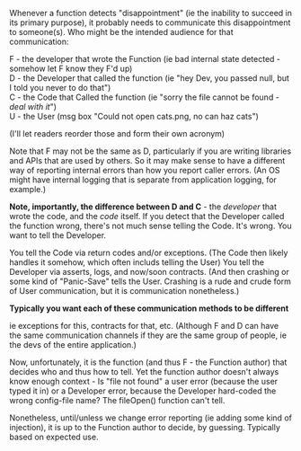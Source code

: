 Whenever a function detects "disappointment" (ie the inability to succeed in its primary purpose),
it probably needs to communicate this disappointment to someone(s).  Who might be the intended audience for that communication:

F - the developer that wrote the Function (ie bad internal state detected - somehow let F know they F'd up)  
D - the Developer that called the function (ie "hey Dev, you passed null, but I told you never to do that")  
C - the Code that Called the function (ie "sorry the file cannot be found - *deal with it*")  
U - the User (msg box "Could not open cats.png, no can haz cats")  

(I'll let readers reorder those and form their own acronym)

Note that F may not be the same as D, particularly if you are writing libraries and APIs that are used by others.
So it may make sense to have a different way of reporting internal errors than how you report caller errors. (An OS might have internal logging that is separate from application logging, for example.)

**Note, importantly, the difference between D and C** - the _developer_ that wrote the code, and the _code_ itself.
If you detect that the Developer called the function wrong, there's not much sense telling the Code. It's wrong.
You want to tell the Developer.

You tell the Code via return codes and/or exceptions.  (The Code then likely handles it somehow, which often includs telling the User)
You tell the Developer via asserts, logs, and now/soon contracts. (And then crashing or some kind of "Panic-Save" tells the User.  Crashing is a rude and crude form of User communication, but it is communication nonetheless.)

**Typically you want each of these communication methods to be different**

ie exceptions for this, contracts for that, etc.  (Although F and D can have the same communication channels if they are the same group of people, ie the devs of the entire application.)

Now, unfortunately, it is the function (and thus F - the Function author) that decides who and thus how to tell.
Yet the function author doesn't always know enough context - 
Is "file not found" a user error (because the user typed it in) or a Developer error,
because the Developer hard-coded the wrong config-file name?  The fileOpen() function can't tell.

Nonetheless, until/unless we change error reporting (ie adding some kind of injection), it is up to the Function author to decide, by guessing.
Typically based on expected use.
